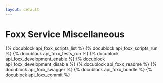 ```yaml
---
layout: default
---
```

Foxx Service Miscellaneous
==========================

{% docublock api_foxx_scripts_list %}
{% docublock api_foxx_scripts_run %}
{% docublock api_foxx_tests_run %}
{% docublock api_foxx_development_enable %}
{% docublock api_foxx_development_disable %}
{% docublock api_foxx_readme %}
{% docublock api_foxx_swagger %}
{% docublock api_foxx_bundle %}
{% docublock api_foxx_commit %}

